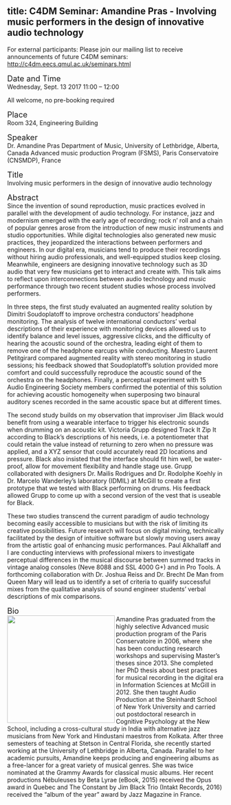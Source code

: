 title: C4DM Seminar: Amandine Pras - Involving music performers in the design of innovative audio technology
-----------------

<p>For external participants: Please join our mailing list to receive announcements of future C4DM seminars: <a href="http://c4dm.eecs.qmul.ac.uk/seminars.html">http://c4dm.eecs.qmul.ac.uk/seminars.html</a></p>

<span style="font-size: 130%;">Date and Time</span></br>
Wednesday, Sept. 13 2017
11:00 – 12:00

All welcome, no pre-booking required

<span style="font-size: 130%;">Place</span></br>
Room 324, Engineering Building

<span style="font-size: 130%;">Speaker</span></br>
Dr. Amandine Pras
Department of Music, University of Lethbridge, Alberta, Canada
Advanced music production Program (FSMS), Paris Conservatoire (CNSMDP), France

<span style="font-size: 130%;">Title</span></br>
Involving music performers in the design of innovative audio technology

<span style="font-size: 130%;">Abstract</span></br>
Since the invention of sound reproduction, music practices evolved in parallel with the development of audio technology. For instance, jazz and modernism emerged with the early age of recording; rock n’ roll and a chain of popular genres arose from the introduction of new music instruments and studio opportunities. While digital technologies also generated new music practices, they jeopardized the interactions between performers and engineers. In our digital era, musicians tend to produce their recordings without hiring audio professionals, and well-equipped studios keep closing. Meanwhile, engineers are designing innovative technology such as 3D audio that very few musicians get to interact and create with. This talk aims to reflect upon interconnections between audio technology and music performance through two recent student studies whose process involved performers.

In three steps, the first study evaluated an augmented reality solution by Dimitri Soudoplatoff to improve orchestra conductors’ headphone monitoring. The analysis of twelve international conductors’ verbal descriptions of their experience with monitoring devices allowed us to identify balance and level issues, aggressive clicks, and the difficulty of hearing the acoustic sound of the orchestra, leading eight of them to remove one of the headphone earcups while conducting. Maestro Laurent Petitgirard compared augmented reality with stereo monitoring in studio sessions; his feedback showed that Soudoplatoff’s solution provided more comfort and could successfully reproduce the acoustic sound of the orchestra on the headphones. Finally, a perceptual experiment with 15 Audio Engineering Society members confirmed the potential of this solution for achieving acoustic homogeneity when superposing two binaural auditory scenes recorded in the same acoustic space but at different times.

The second study builds on my observation that improviser Jim Black would benefit from using a wearable interface to trigger his electronic sounds when drumming on an acoustic kit. Victoria Grupp designed Track It Zip It according to Black’s descriptions of his needs, i.e. a potentiometer that could retain the value instead of returning to zero when no pressure was applied, and a XYZ sensor that could accurately read 2D locations and pressure. Black also insisted that the interface should fit him well, be water-proof, allow for movement flexibility and handle stage use. Grupp collaborated with designers Dr. Mailis Rodrigues and Dr. Rodolphe Koehly in Dr. Marcelo Wanderley’s laboratory (IDMIL) at McGill to create a first prototype that we tested with Black performing on drums. His feedback allowed Grupp to come up with a second version of the vest that is useable for Black.

These two studies transcend the current paradigm of audio technology becoming easily accessible to musicians but with the risk of limiting its creative possibilities. Future research will focus on digital mixing, technically facilitated by the design of intuitive software but slowly moving users away from the artistic goal of enhancing music performances. Paul Alkhallaff and I are conducting interviews with professional mixers to investigate perceptual differences in the musical discourse between summed tracks in vintage analog consoles (Neve 8088 and SSL 4000 G+) and in Pro Tools. A forthcoming collaboration with Dr. Joshua Reiss and Dr. Brecht De Man from Queen Mary will lead us to identify a set of criteria to qualify successful mixes from the qualitative analysis of sound engineer students’ verbal descriptions of mix comparisons.

<span style="font-size: 130%;">Bio</span></br>
<img width="250px" align="left" src="https://i1.rgstatic.net/ii/profile.image/AS%3A509534978023425%401498494013485_xl/Amandine_Pras.png" />
Amandine Pras graduated from the highly selective Advanced music production program of the Paris Conservatoire in 2006, where she has been conducting research workshops and supervising Master’s theses since 2013. She completed her PhD thesis about best practices for musical recording in the digital era in Information Sciences at McGill in 2012. She then taught Audio Production at the Steinhardt School of New York University and carried out postdoctoral research in Cognitive Psychology at the New School, including a cross-cultural study in India with alternative jazz musicians from New York and Hindustani maestros from Kolkata. After three semesters of teaching at Stetson in Central Florida, she recently started working at the University of Lethbridge in Alberta, Canada. Parallel to her academic pursuits, Amandine keeps producing and engineering albums as a free-lancer for a great variety of musical genres. She was twice nominated at the Grammy Awards for classical music albums. Her recent productions Nébuleuses by Beta Lyrae (eBook, 2015) received the Opus award in Quebec and The Constant by Jim Black Trio (Intakt Records, 2016) received the “album of the year” award by Jazz Magazine in France.
